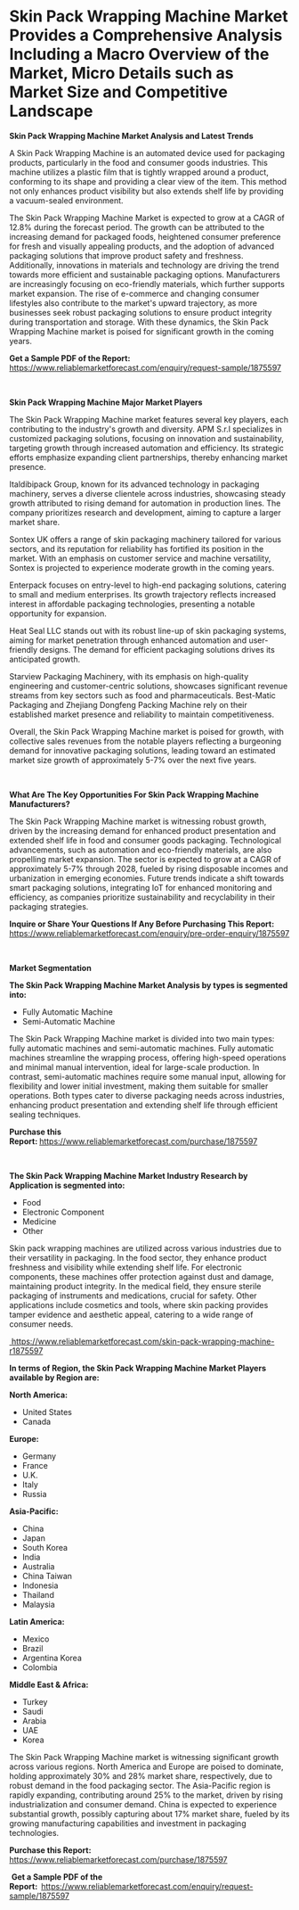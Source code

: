<p><h1>Skin Pack Wrapping Machine Market Provides a Comprehensive Analysis Including a Macro Overview of the Market, Micro Details such as Market Size and Competitive Landscape</h1></p><p><strong>Skin Pack Wrapping Machine Market Analysis and Latest Trends</strong></p>
<p><p>A Skin Pack Wrapping Machine is an automated device used for packaging products, particularly in the food and consumer goods industries. This machine utilizes a plastic film that is tightly wrapped around a product, conforming to its shape and providing a clear view of the item. This method not only enhances product visibility but also extends shelf life by providing a vacuum-sealed environment.</p><p>The Skin Pack Wrapping Machine Market is expected to grow at a CAGR of 12.8% during the forecast period. The growth can be attributed to the increasing demand for packaged foods, heightened consumer preference for fresh and visually appealing products, and the adoption of advanced packaging solutions that improve product safety and freshness. Additionally, innovations in materials and technology are driving the trend towards more efficient and sustainable packaging options. Manufacturers are increasingly focusing on eco-friendly materials, which further supports market expansion. The rise of e-commerce and changing consumer lifestyles also contribute to the market's upward trajectory, as more businesses seek robust packaging solutions to ensure product integrity during transportation and storage. With these dynamics, the Skin Pack Wrapping Machine market is poised for significant growth in the coming years.</p></p>
<p><strong>Get a Sample PDF of the Report:&nbsp;</strong> <a href="https://www.reliablemarketforecast.com/enquiry/request-sample/1875597?utm_campaign=1895&utm_medium=2&utm_source=Github&utm_content=ia&utm_term=12042025&utm_id=skin-pack-wrapping-machine">https://www.reliablemarketforecast.com/enquiry/request-sample/1875597</a></p>
<p>&nbsp;</p>
<p><strong>Skin Pack Wrapping Machine Major Market Players</strong></p>
<p><p>The Skin Pack Wrapping Machine market features several key players, each contributing to the industry's growth and diversity. APM S.r.l specializes in customized packaging solutions, focusing on innovation and sustainability, targeting growth through increased automation and efficiency. Its strategic efforts emphasize expanding client partnerships, thereby enhancing market presence.</p><p>Italdibipack Group, known for its advanced technology in packaging machinery, serves a diverse clientele across industries, showcasing steady growth attributed to rising demand for automation in production lines. The company prioritizes research and development, aiming to capture a larger market share.</p><p>Sontex UK offers a range of skin packaging machinery tailored for various sectors, and its reputation for reliability has fortified its position in the market. With an emphasis on customer service and machine versatility, Sontex is projected to experience moderate growth in the coming years.</p><p>Enterpack focuses on entry-level to high-end packaging solutions, catering to small and medium enterprises. Its growth trajectory reflects increased interest in affordable packaging technologies, presenting a notable opportunity for expansion.</p><p>Heat Seal LLC stands out with its robust line-up of skin packaging systems, aiming for market penetration through enhanced automation and user-friendly designs. The demand for efficient packaging solutions drives its anticipated growth.</p><p>Starview Packaging Machinery, with its emphasis on high-quality engineering and customer-centric solutions, showcases significant revenue streams from key sectors such as food and pharmaceuticals. Best-Matic Packaging and Zhejiang Dongfeng Packing Machine rely on their established market presence and reliability to maintain competitiveness.</p><p>Overall, the Skin Pack Wrapping Machine market is poised for growth, with collective sales revenues from the notable players reflecting a burgeoning demand for innovative packaging solutions, leading toward an estimated market size growth of approximately 5-7% over the next five years.</p></p>
<p>&nbsp;</p>
<p><strong>What Are The Key Opportunities For Skin Pack Wrapping Machine Manufacturers?</strong></p>
<p><p>The Skin Pack Wrapping Machine market is witnessing robust growth, driven by the increasing demand for enhanced product presentation and extended shelf life in food and consumer goods packaging. Technological advancements, such as automation and eco-friendly materials, are also propelling market expansion. The sector is expected to grow at a CAGR of approximately 5-7% through 2028, fueled by rising disposable incomes and urbanization in emerging economies. Future trends indicate a shift towards smart packaging solutions, integrating IoT for enhanced monitoring and efficiency, as companies prioritize sustainability and recyclability in their packaging strategies.</p></p>
<p><strong>Inquire or Share Your Questions If Any Before Purchasing This Report:</strong> <a href="https://www.reliablemarketforecast.com/enquiry/pre-order-enquiry/1875597?utm_campaign=1895&utm_medium=2&utm_source=Github&utm_content=ia&utm_term=12042025&utm_id=skin-pack-wrapping-machine">https://www.reliablemarketforecast.com/enquiry/pre-order-enquiry/1875597</a></p>
<p>&nbsp;</p>
<p><strong>Market Segmentation</strong></p>
<p><strong>The Skin Pack Wrapping Machine Market Analysis by types is segmented into:</strong></p>
<p><ul><li>Fully Automatic Machine</li><li>Semi-Automatic Machine</li></ul></p>
<p><p>The Skin Pack Wrapping Machine market is divided into two main types: fully automatic machines and semi-automatic machines. Fully automatic machines streamline the wrapping process, offering high-speed operations and minimal manual intervention, ideal for large-scale production. In contrast, semi-automatic machines require some manual input, allowing for flexibility and lower initial investment, making them suitable for smaller operations. Both types cater to diverse packaging needs across industries, enhancing product presentation and extending shelf life through efficient sealing techniques.</p></p>
<p><strong>Purchase this Report:&nbsp;</strong><a href="https://www.reliablemarketforecast.com/purchase/1875597?utm_campaign=1895&utm_medium=2&utm_source=Github&utm_content=ia&utm_term=12042025&utm_id=skin-pack-wrapping-machine">https://www.reliablemarketforecast.com/purchase/1875597</a></p>
<p>&nbsp;</p>
<p><strong>The Skin Pack Wrapping Machine Market Industry Research by Application is segmented into:</strong></p>
<p><ul><li>Food</li><li>Electronic Component</li><li>Medicine</li><li>Other</li></ul></p>
<p><p>Skin pack wrapping machines are utilized across various industries due to their versatility in packaging. In the food sector, they enhance product freshness and visibility while extending shelf life. For electronic components, these machines offer protection against dust and damage, maintaining product integrity. In the medical field, they ensure sterile packaging of instruments and medications, crucial for safety. Other applications include cosmetics and tools, where skin packing provides tamper evidence and aesthetic appeal, catering to a wide range of consumer needs.</p></p>
<p><a href="https://www.reliablemarketforecast.com/skin-pack-wrapping-machine-r1875597?utm_campaign=1895&utm_medium=2&utm_source=Github&utm_content=ia&utm_term=12042025&utm_id=skin-pack-wrapping-machine">&nbsp;https://www.reliablemarketforecast.com/skin-pack-wrapping-machine-r1875597</a></p>
<p><strong>In terms of Region, the Skin Pack Wrapping Machine Market Players available by Region are:</strong></p>
<p>
    <p> <strong> North America: </strong>
        <ul>
            <li>United States</li>
            <li>Canada</li>
        </ul>
        </p> 
    <p> <strong> Europe: </strong>
        <ul>
            <li>Germany</li>
            <li>France</li>
            <li>U.K.</li>
            <li>Italy</li>
            <li>Russia</li>
        </ul>
        </p> 
    <p> <strong> Asia-Pacific: </strong>
        <ul>
            <li>China</li>
            <li>Japan</li>
            <li>South Korea</li>
            <li>India</li>
            <li>Australia</li>
            <li>China Taiwan</li>
            <li>Indonesia</li>
            <li>Thailand</li>
            <li>Malaysia</li>
        </ul>
        </p> 
    <p> <strong> Latin America: </strong>
        <ul>
            <li>Mexico</li>
            <li>Brazil</li>
            <li>Argentina Korea</li>
            <li>Colombia</li>
        </ul>
        </p> 
    <p> <strong> Middle East & Africa: </strong>
        <ul>
            <li>Turkey</li>
            <li>Saudi</li>
            <li>Arabia</li>
            <li>UAE</li>
            <li>Korea</li>
        </ul>
    </p>
    </p>
<p><p>The Skin Pack Wrapping Machine market is witnessing significant growth across various regions. North America and Europe are poised to dominate, holding approximately 30% and 28% market share, respectively, due to robust demand in the food packaging sector. The Asia-Pacific region is rapidly expanding, contributing around 25% to the market, driven by rising industrialization and consumer demand. China is expected to experience substantial growth, possibly capturing about 17% market share, fueled by its growing manufacturing capabilities and investment in packaging technologies.</p></p>
<p><strong>Purchase this Report: </strong><a href="https://www.reliablemarketforecast.com/purchase/1875597?utm_campaign=1895&utm_medium=2&utm_source=Github&utm_content=ia&utm_term=12042025&utm_id=skin-pack-wrapping-machine">https://www.reliablemarketforecast.com/purchase/1875597</a></p>
<p>&nbsp;<strong>Get a Sample PDF of the Report:&nbsp;&nbsp;</strong><a href="https://www.reliablemarketforecast.com/enquiry/request-sample/1875597?utm_campaign=1895&utm_medium=2&utm_source=Github&utm_content=ia&utm_term=12042025&utm_id=skin-pack-wrapping-machine">https://www.reliablemarketforecast.com/enquiry/request-sample/1875597</a></p>
<p><strong></strong></p>
<p><p></p><p></p><p></p></p>